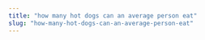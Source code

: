 ```yaml
---
title: "how many hot dogs can an average person eat"
slug: "how-many-hot-dogs-can-an-average-person-eat"
---
```


